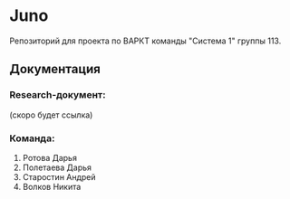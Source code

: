 # Juno
Репозиторий для проекта по ВАРКТ команды "Система 1" группы 113.

## Документация
### Research-документ: 
(скоро будет ссылка)

### Команда:
1. Ротова Дарья
2. Полетаева Дарья
3. Старостин Андрей
4. Волков Никита
